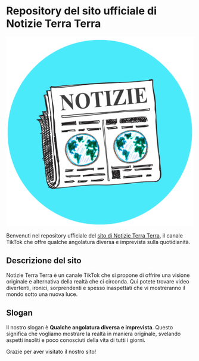 # Repository del sito ufficiale di Notizie Terra Terra

![Notizie Terra Terra Logo](/assets/images/Notizie-Terra-Terra-Logo.png)

Benvenuti nel repository ufficiale del [sito di Notizie Terra Terra](https://notizieterraterra.it), il canale TikTok che offre qualche angolatura diversa e imprevista sulla quotidianità. 

## Descrizione del sito
Notizie Terra Terra è un canale TikTok che si propone di offrire una visione originale e alternativa della realtà che ci circonda. Qui potete trovare video divertenti, ironici, sorprendenti e spesso inaspettati che vi mostreranno il mondo sotto una nuova luce. 

## Slogan
Il nostro slogan è **Qualche angolatura diversa e imprevista**. Questo significa che vogliamo mostrare la realtà in maniera originale, svelando aspetti insoliti e poco conosciuti della vita di tutti i giorni.

Grazie per aver visitato il nostro sito!
